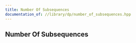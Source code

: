 ```yaml
---
title: Number Of Subsequences
documentation_of: //library/dp/number_of_subsequences.hpp
---
```

## Number Of Subsequences